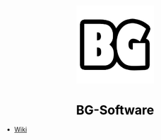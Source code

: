 <center>
  <a style="color: black; text-decoration: none;" href="/#/">
    <img src="./images/website-icon.png" width=35%>
    <h1>BG-Software</h1>
  </a>
</center>

* [Wiki](/)
